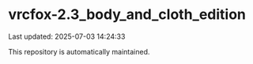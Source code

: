 # vrcfox-2.3_body_and_cloth_edition

Last updated: 2025-07-03 14:24:33

This repository is automatically maintained.
